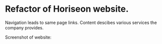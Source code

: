 # Refactor of Horiseon website.
Navigation leads to same page links. Content descibes various services the company provides.

Screenshot of website:
<img src="">


